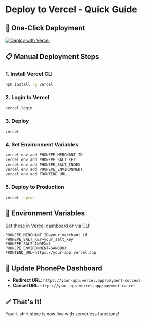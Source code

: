 # Deploy to Vercel - Quick Guide

## 🚀 One-Click Deployment

[![Deploy with Vercel](https://vercel.com/button)](https://vercel.com/new/clone?repository-url=https://github.com/your-username/payment_gateway)

## 📋 Manual Deployment Steps

### 1. Install Vercel CLI
```bash
npm install -g vercel
```

### 2. Login to Vercel
```bash
vercel login
```

### 3. Deploy
```bash
vercel
```

### 4. Set Environment Variables
```bash
vercel env add PHONEPE_MERCHANT_ID
vercel env add PHONEPE_SALT_KEY
vercel env add PHONEPE_SALT_INDEX
vercel env add PHONEPE_ENVIRONMENT
vercel env add FRONTEND_URL
```

### 5. Deploy to Production
```bash
vercel --prod
```

## 🔑 Environment Variables

Set these in Vercel dashboard or via CLI:

```
PHONEPE_MERCHANT_ID=your_merchant_id
PHONEPE_SALT_KEY=your_salt_key
PHONEPE_SALT_INDEX=1
PHONEPE_ENVIRONMENT=SANDBOX
FRONTEND_URL=https://your-app.vercel.app
```

## 📱 Update PhonePe Dashboard

- **Redirect URL**: `https://your-app.vercel.app/payment-success`
- **Cancel URL**: `https://your-app.vercel.app/payment-cancel`

## ✅ That's It!

Your t-shirt store is now live with serverless functions!
